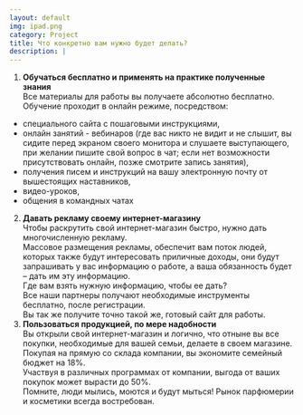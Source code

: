 ```yaml
---
layout: default
img: ipad.png
category: Project
title: Что конкретно вам нужно будет делать?
description: |
---
```

1. **Обучаться бесплатно и применять на практике полученные знания**  
Все материалы для paботы вы получаете абсолютно бeсплатно.  
Обучение проходит в онлайн режиме, посредством:  
- специального сайта с пошаговыми инструкциями, 
- онлайн занятий - вебинаров (где вас никто не видит и не слышит, вы сидите перед экраном своего монитора и слушаете выступающего, при желании пишите свой вопрос в чат; если нет возможности присутствовать онлайн, позже смотрите запись занятия), 
- получения писем и инструкций на вашу электронную почту от вышестоящих наставников, 
- видео-уроков, 
- общения в командных чатах

2. **Давать рекламу своему интернет-магазину**  
Чтобы раскрутить свой интернет-магазин быстро, нужно дать многочисленную рекламу.  
Массовое размещения рекламы, обеспечит вам поток людей, которых также будут интересовать приличные доходы, они будут запрашивать у вас информацию о работе, а ваша обязанность будет – дать им эту информацию.  
Где вам взять нужную информацию, чтобы ее дать?  
Все наши партнеры получают необходимые инструменты бесплатно, после регистрации.  
Вы так же получите точно такой же, готовый сайт для работы.  
3. **Пользоваться продукцией, по мере надобности**  
Вы открыли свой интернет-магазин и логично, что отныне вы все покупки, необходимые для вашей семьи, делаете в своем магазине.  
Покупая на прямую со склада компании, вы экономите семейный бюджет на 18%.  
Участвуя в различных программах от компании, выгода от ваших покупок может вырасти до 50%.  
Помните, люди мылись, моются и будут мыться! Рынок парфюмерии и косметики всегда востребован.